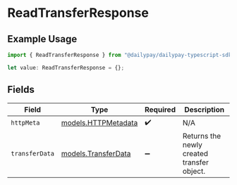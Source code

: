 # ReadTransferResponse

## Example Usage

```typescript
import { ReadTransferResponse } from "@dailypay/dailypay-typescript-sdk/models/operations";

let value: ReadTransferResponse = {};
```

## Fields

| Field                                               | Type                                                | Required                                            | Description                                         |
| --------------------------------------------------- | --------------------------------------------------- | --------------------------------------------------- | --------------------------------------------------- |
| `httpMeta`                                          | [models.HTTPMetadata](../../models/httpmetadata.md) | :heavy_check_mark:                                  | N/A                                                 |
| `transferData`                                      | [models.TransferData](../../models/transferdata.md) | :heavy_minus_sign:                                  | Returns the newly created transfer object.          |